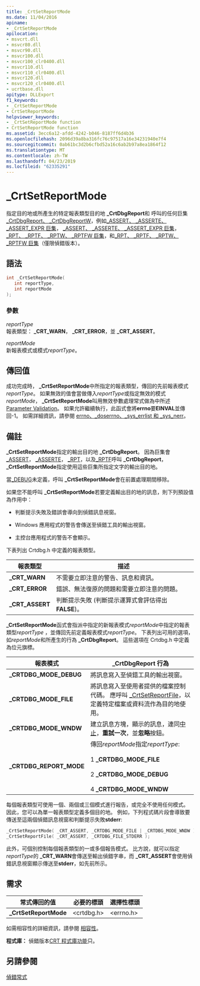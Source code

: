 ```yaml
---
title: _CrtSetReportMode
ms.date: 11/04/2016
apiname:
- _CrtSetReportMode
apilocation:
- msvcrt.dll
- msvcr80.dll
- msvcr90.dll
- msvcr100.dll
- msvcr100_clr0400.dll
- msvcr110.dll
- msvcr110_clr0400.dll
- msvcr120.dll
- msvcr120_clr0400.dll
- ucrtbase.dll
apitype: DLLExport
f1_keywords:
- _CrtSetReportMode
- CrtSetReportMode
helpviewer_keywords:
- _CrtSetReportMode function
- CrtSetReportMode function
ms.assetid: 3ecc6a12-afdd-4242-b046-8187ff6d4b36
ms.openlocfilehash: 2096d39a8ba316fc76c97517a16e34231940e7f4
ms.sourcegitcommit: 0ab61bc3d2b6cfbd52a16c6ab2b97a8ea1864f12
ms.translationtype: MT
ms.contentlocale: zh-TW
ms.lasthandoff: 04/23/2019
ms.locfileid: "62335291"
---
```

# <a name="crtsetreportmode"></a>_CrtSetReportMode

指定目的地或所產生的特定報表類型目的地 **_CrtDbgReport**和 呼叫的任何巨集[_CrtDbgReport、 _CrtDbgReportW](crtdbgreport-crtdbgreportw.md)，例如[_ASSERT、 _ASSERTE、_ASSERT_EXPR 巨集](assert-asserte-assert-expr-macros.md)， [_ASSERT、 _ASSERTE、 _ASSERT_EXPR 巨集](assert-asserte-assert-expr-macros.md)， [_RPT、 _RPTF、 _RPTW、 _RPTFW 巨集](rpt-rptf-rptw-rptfw-macros.md)，和[_RPT、 _RPTF、 _RPTW、 _RPTFW 巨集](rpt-rptf-rptw-rptfw-macros.md)（僅限偵錯版本）。

## <a name="syntax"></a>語法

```C
int _CrtSetReportMode(
   int reportType,
   int reportMode
);
```

### <a name="parameters"></a>參數

*reportType*<br/>
報表類型： **_CRT_WARN**， **_CRT_ERROR**，並 **_CRT_ASSERT**。

*reportMode*<br/>
新報表模式或模式*reportType*。

## <a name="return-value"></a>傳回值

成功完成時， **_CrtSetReportMode**中所指定的報表類型，傳回的先前報表模式*reportType*。 如果無效的值會當做傳入*reportType*或指定無效的模式*reportMode*， **_CrtSetReportMode**叫用無效參數處理常式做為中所述[Parameter Validation](../../c-runtime-library/parameter-validation.md)。 如果允許繼續執行，此函式會將**errno**要**EINVAL**並傳回-1。 如需詳細資訊，請參閱 [errno、_doserrno、_sys_errlist 和 _sys_nerr](../../c-runtime-library/errno-doserrno-sys-errlist-and-sys-nerr.md)。

## <a name="remarks"></a>備註

**_CrtSetReportMode**指定的輸出目的地 **_CrtDbgReport**。 因為巨集會[_ASSERT](assert-asserte-assert-expr-macros.md)， [_ASSERTE](assert-asserte-assert-expr-macros.md)， [_RPT](rpt-rptf-rptw-rptfw-macros.md)，以及[_RPTF](rpt-rptf-rptw-rptfw-macros.md)呼叫 **_CrtDbgReport**， **_CrtSetReportMode**指定使用這些巨集所指定文字的輸出目的地。

當[_DEBUG](../../c-runtime-library/debug.md)未定義，呼叫 **_CrtSetReportMode**會在前置處理期間移除。

如果您不能呼叫 **_CrtSetReportMode**若要定義輸出目的地的訊息，則下列預設值為作用中：

- 判斷提示失敗及錯誤會導向到偵錯訊息視窗。

- Windows 應用程式的警告會傳送至偵錯工具的輸出視窗。

- 主控台應用程式的警告不會顯示。

下表列出 Crtdbg.h 中定義的報表類型。

|報表類型|描述|
|-----------------|-----------------|
|**_CRT_WARN**|不需要立即注意的警告、訊息和資訊。|
|**_CRT_ERROR**|錯誤、無法復原的問題和需要立即注意的問題。|
|**_CRT_ASSERT**|判斷提示失敗 (判斷提示運算式會評估得出**FALSE**)。|

**_CrtSetReportMode**函式會指派中指定的新報表模式*reportMode*中指定的報表類型*reportType* ，並傳回先前定義報表模式*reportType*。 下表列出可用的選項，如*reportMode*和所產生的行為 **_CrtDbgReport**。 這些選項在 Crtdbg.h 中定義為位元旗標。

|報表模式|_CrtDbgReport 行為|
|-----------------|-----------------------------|
|**_CRTDBG_MODE_DEBUG**|將訊息寫入至偵錯工具的輸出視窗。|
|**_CRTDBG_MODE_FILE**|將訊息寫入至使用者提供的檔案控制代碼。 應呼叫 [_CrtSetReportFile](crtsetreportfile.md)，以定義特定檔案或資料流作為目的地使用。|
|**_CRTDBG_MODE_WNDW**|建立訊息方塊，顯示的訊息，連同[中止](abort.md)，**重試一次**，並**忽略**按鈕。|
|**_CRTDBG_REPORT_MODE**|傳回*reportMode*指定*reportType*:<br /><br /> 1   **_CRTDBG_MODE_FILE**<br /><br /> 2   **_CRTDBG_MODE_DEBUG**<br /><br /> 4   **_CRTDBG_MODE_WNDW**|

每個報表類型可使用一個、兩個或三個模式進行報告，或完全不使用任何模式。 因此，您可以為單一報表類型定義多個目的地。 例如，下列程式碼片段會導致要傳送至這兩個偵錯訊息視窗和判斷提示失敗**stderr**:

```C
_CrtSetReportMode( _CRT_ASSERT, _CRTDBG_MODE_FILE | _CRTDBG_MODE_WNDW );
_CrtSetReportFile( _CRT_ASSERT, _CRTDBG_FILE_STDERR );
```

此外，可個別控制每個報表類型的一或多個報告模式。 比方說，就可以指定*reportType*的 **_CRT_WARN**會傳送至輸出偵錯字串，而 **_CRT_ASSERT**會使用偵錯訊息視窗顯示傳送至**stderr**，如先前所示。

## <a name="requirements"></a>需求

|常式傳回的值|必要的標頭|選擇性標頭|
|-------------|---------------------|---------------------|
|**_CrtSetReportMode**|\<crtdbg.h>|\<errno.h>|

如需相容性的詳細資訊，請參閱 [相容性](../../c-runtime-library/compatibility.md)。

**程式庫：** 偵錯版本[CRT 程式庫功能](../../c-runtime-library/crt-library-features.md)只。

## <a name="see-also"></a>另請參閱

[偵錯常式](../../c-runtime-library/debug-routines.md)<br/>
